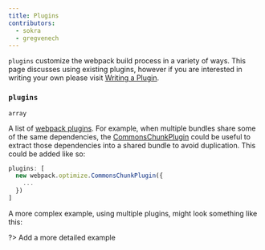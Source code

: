 ```yaml
---
title: Plugins
contributors:
  - sokra
  - gregvenech
---
```


`plugins` customize the webpack build process in a variety of ways. This page discusses using existing plugins, however if you are interested in writing your own please visit [Writing a Plugin]().

### `plugins`

`array`

A list of [webpack plugins](). For example, when multiple bundles share some of the same dependencies, the [CommonsChunkPlugin]() could be useful to extract those dependencies into a shared bundle to avoid duplication. This could be added like so:

```js
plugins: [
  new webpack.optimize.CommonsChunkPlugin({
    ...
  })
]
```

A more complex example, using multiple plugins, might look something like this:

?> Add a more detailed example

